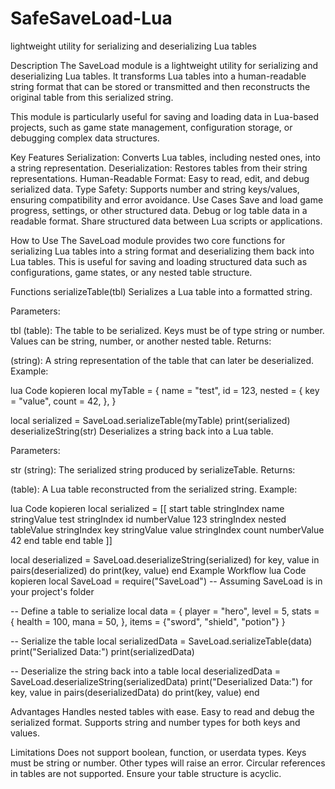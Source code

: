 # SafeSaveLoad-Lua
lightweight utility for serializing and deserializing Lua tables


Description
The SaveLoad module is a lightweight utility for serializing and deserializing Lua tables. It transforms Lua tables into a human-readable string format that can be stored or transmitted and then reconstructs the original table from this serialized string.

This module is particularly useful for saving and loading data in Lua-based projects, such as game state management, configuration storage, or debugging complex data structures.

Key Features
Serialization: Converts Lua tables, including nested ones, into a string representation.
Deserialization: Restores tables from their string representations.
Human-Readable Format: Easy to read, edit, and debug serialized data.
Type Safety: Supports number and string keys/values, ensuring compatibility and error avoidance.
Use Cases
Save and load game progress, settings, or other structured data.
Debug or log table data in a readable format.
Share structured data between Lua scripts or applications.


How to Use
The SaveLoad module provides two core functions for serializing Lua tables into a string format and deserializing them back into Lua tables. This is useful for saving and loading structured data such as configurations, game states, or any nested table structure.

Functions
serializeTable(tbl)
Serializes a Lua table into a formatted string.

Parameters:

tbl (table): The table to be serialized.
Keys must be of type string or number.
Values can be string, number, or another nested table.
Returns:

(string): A string representation of the table that can later be deserialized.
Example:

lua
Code kopieren
local myTable = {
    name = "test",
    id = 123,
    nested = {
        key = "value",
        count = 42,
    },
}

local serialized = SaveLoad.serializeTable(myTable)
print(serialized)
deserializeString(str)
Deserializes a string back into a Lua table.

Parameters:

str (string): The serialized string produced by serializeTable.
Returns:

(table): A Lua table reconstructed from the serialized string.
Example:

lua
Code kopieren
local serialized = [[
start table
  stringIndex
  name
  stringValue
  test
  stringIndex
  id
  numberValue
  123
  stringIndex
  nested
  tableValue
    stringIndex
    key
    stringValue
    value
    stringIndex
    count
    numberValue
    42
  end table
end table
]]

local deserialized = SaveLoad.deserializeString(serialized)
for key, value in pairs(deserialized) do
    print(key, value)
end
Example Workflow
lua
Code kopieren
local SaveLoad = require("SaveLoad") -- Assuming SaveLoad is in your project's folder

-- Define a table to serialize
local data = {
    player = "hero",
    level = 5,
    stats = {
        health = 100,
        mana = 50,
    },
    items = {"sword", "shield", "potion"}
}

-- Serialize the table
local serializedData = SaveLoad.serializeTable(data)
print("Serialized Data:")
print(serializedData)

-- Deserialize the string back into a table
local deserializedData = SaveLoad.deserializeString(serializedData)
print("Deserialized Data:")
for key, value in pairs(deserializedData) do
    print(key, value)
end

Advantages
Handles nested tables with ease.
Easy to read and debug the serialized format.
Supports string and number types for both keys and values.

Limitations
Does not support boolean, function, or userdata types.
Keys must be string or number. Other types will raise an error.
Circular references in tables are not supported. Ensure your table structure is acyclic.

